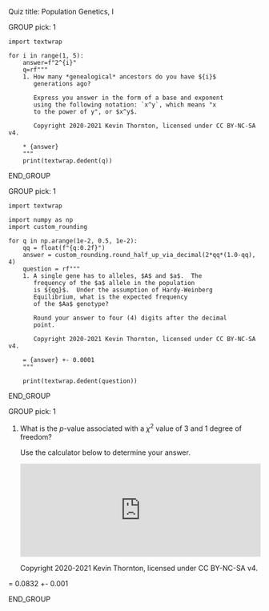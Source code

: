 Quiz title: Population Genetics, I

GROUP
pick: 1
```{.python3 .run}
import textwrap

for i in range(1, 5):
    answer=f"2^{i}"
    q=rf"""
    1. How many *genealogical* ancestors do you have ${i}$
       generations ago?

       Express you answer in the form of a base and exponent
       using the following notation: `x^y`, which means "x
       to the power of y", or $x^y$.

       Copyright 2020-2021 Kevin Thornton, licensed under CC BY-NC-SA v4.

    * {answer}
    """
    print(textwrap.dedent(q))
```
END_GROUP

GROUP
pick: 1

```{.python3 .run}
import textwrap

import numpy as np
import custom_rounding

for q in np.arange(1e-2, 0.5, 1e-2):
    qq = float(f"{q:0.2f}")
    answer = custom_rounding.round_half_up_via_decimal(2*qq*(1.0-qq), 4)
    question = rf"""
    1. A single gene has to alleles, $A$ and $a$.  The
       frequency of the $a$ allele in the population
       is ${qq}$.  Under the assumption of Hardy-Weinberg
       Equilibrium, what is the expected frequency
       of the $Aa$ genotype?

       Round your answer to four (4) digits after the decimal
       point.

       Copyright 2020-2021 Kevin Thornton, licensed under CC BY-NC-SA v4.

    = {answer} +- 0.0001
    """

    print(textwrap.dedent(question))
```

END_GROUP

GROUP
pick: 1

1. What is the $p$-value associated with a $\chi^2$ value of 3 and 1 degree of freedom?

   Use the calculator below to determine your answer.

   <iframe width="100%" height="186" frameborder="0" src="https://observablehq.com/embed/@molpopgen/chi-squared-calculator?cells=viewof+chisq_input%2Cviewof+chisq_dof%2Cpv"></iframe>

   Copyright 2020-2021 Kevin Thornton, licensed under CC BY-NC-SA v4.

= 0.0832 +- 0.001

END_GROUP
